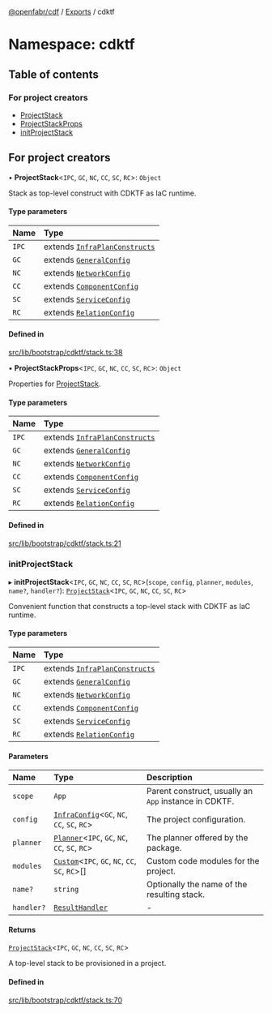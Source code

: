 [@openfabr/cdf](../README.md) / [Exports](../modules.md) / cdktf

# Namespace: cdktf

## Table of contents

### For project creators

- [ProjectStack](../classes/cdktf.ProjectStack.md)
- [ProjectStackProps](../interfaces/cdktf.ProjectStackProps.md)
- [initProjectStack](cdktf.md#initprojectstack)

## For project creators

• **ProjectStack**<`IPC`, `GC`, `NC`, `CC`, `SC`, `RC`\>: `Object`

Stack as top-level construct with CDKTF as IaC runtime.

#### Type parameters

| Name | Type |
| :------ | :------ |
| `IPC` | extends [`InfraPlanConstructs`](../interfaces/InfraPlanConstructs.md) |
| `GC` | extends [`GeneralConfig`](../interfaces/GeneralConfig.md) |
| `NC` | extends [`NetworkConfig`](../interfaces/NetworkConfig.md) |
| `CC` | extends [`ComponentConfig`](../interfaces/ComponentConfig.md) |
| `SC` | extends [`ServiceConfig`](../interfaces/ServiceConfig.md) |
| `RC` | extends [`RelationConfig`](../interfaces/RelationConfig.md) |

#### Defined in

[src/lib/bootstrap/cdktf/stack.ts:38](https://github.com/openfabr/cdf/blob/eefa4b7/core/typescript/src/lib/bootstrap/cdktf/stack.ts#L38)

• **ProjectStackProps**<`IPC`, `GC`, `NC`, `CC`, `SC`, `RC`\>: `Object`

Properties for [ProjectStack](../classes/cdktf.ProjectStack.md).

#### Type parameters

| Name | Type |
| :------ | :------ |
| `IPC` | extends [`InfraPlanConstructs`](../interfaces/InfraPlanConstructs.md) |
| `GC` | extends [`GeneralConfig`](../interfaces/GeneralConfig.md) |
| `NC` | extends [`NetworkConfig`](../interfaces/NetworkConfig.md) |
| `CC` | extends [`ComponentConfig`](../interfaces/ComponentConfig.md) |
| `SC` | extends [`ServiceConfig`](../interfaces/ServiceConfig.md) |
| `RC` | extends [`RelationConfig`](../interfaces/RelationConfig.md) |

#### Defined in

[src/lib/bootstrap/cdktf/stack.ts:21](https://github.com/openfabr/cdf/blob/eefa4b7/core/typescript/src/lib/bootstrap/cdktf/stack.ts#L21)

### initProjectStack

▸ **initProjectStack**<`IPC`, `GC`, `NC`, `CC`, `SC`, `RC`\>(`scope`, `config`, `planner`, `modules`, `name?`, `handler?`): [`ProjectStack`](../classes/cdktf.ProjectStack.md)<`IPC`, `GC`, `NC`, `CC`, `SC`, `RC`\>

Convenient function that constructs a top-level stack with CDKTF as IaC runtime.

#### Type parameters

| Name | Type |
| :------ | :------ |
| `IPC` | extends [`InfraPlanConstructs`](../interfaces/InfraPlanConstructs.md) |
| `GC` | extends [`GeneralConfig`](../interfaces/GeneralConfig.md) |
| `NC` | extends [`NetworkConfig`](../interfaces/NetworkConfig.md) |
| `CC` | extends [`ComponentConfig`](../interfaces/ComponentConfig.md) |
| `SC` | extends [`ServiceConfig`](../interfaces/ServiceConfig.md) |
| `RC` | extends [`RelationConfig`](../interfaces/RelationConfig.md) |

#### Parameters

| Name | Type | Description |
| :------ | :------ | :------ |
| `scope` | `App` | Parent construct, usually an `App` instance in CDKTF. |
| `config` | [`InfraConfig`](../classes/InfraConfig.md)<`GC`, `NC`, `CC`, `SC`, `RC`\> | The project configuration. |
| `planner` | [`Planner`](../classes/Planner.md)<`IPC`, `GC`, `NC`, `CC`, `SC`, `RC`\> | The planner offered by the package. |
| `modules` | [`Custom`](../classes/Custom.md)<`IPC`, `GC`, `NC`, `CC`, `SC`, `RC`\>[] | Custom code modules for the project. |
| `name?` | `string` | Optionally the name of the resulting stack. |
| `handler?` | [`ResultHandler`](../classes/ResultHandler.md) | - |

#### Returns

[`ProjectStack`](../classes/cdktf.ProjectStack.md)<`IPC`, `GC`, `NC`, `CC`, `SC`, `RC`\>

A top-level stack to be provisioned in a project.

#### Defined in

[src/lib/bootstrap/cdktf/stack.ts:70](https://github.com/openfabr/cdf/blob/eefa4b7/core/typescript/src/lib/bootstrap/cdktf/stack.ts#L70)
